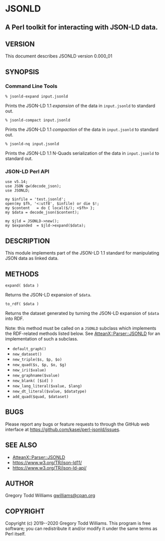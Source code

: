 # JSONLD

## A Perl toolkit for interacting with JSON-LD data.

## VERSION

This document describes JSONLD version 0.000_01

## SYNOPSIS

### Command Line Tools

    % jsonld-expand input.jsonld

Prints the JSON-LD 1.1 *expansion* of the data in `input.jsonld` to standard out.

    % jsonld-compact input.jsonld

Prints the JSON-LD 1.1 *compaction* of the data in `input.jsonld` to standard out.

    % jsonld-nq input.jsonld

Prints the JSON-LD 1.1 N-Quads serialization of the data in `input.jsonld` to standard out.

### JSON-LD Perl API

    use v5.14;
    use JSON qw(decode_json);
    use JSONLD;

    my $infile = 'test.jsonld';
    open(my $fh, '<:utf8', $infile) or die $!;
    my $content   = do { local($/); <$fh> };
    my $data = decode_json($content);

    my $jld = JSONLD->new();
    my $expanded  = $jld->expand($data);


## DESCRIPTION

This module implements part of the JSON-LD 1.1 standard for manipulating
JSON data as linked data.

## METHODS

`expand( $data )`

Returns the JSON-LD expansion of `$data`.

`to_rdf( $data )`

Returns the dataset generated by turning the JSON-LD expansion of
`$data` into RDF.

Note: this method must be called on a `JSONLD` subclass which
implements the RDF-related methods listed below.
See [AtteanX::Parser::JSONLD](https://metacpan.org/pod/AtteanX::Parser::JSONLD)
for an implementation of such a subclass.

* `default_graph()`
* `new_dataset()`
* `new_triple($s, $p, $o)`
* `new_quad($s, $p, $o, $g)`
* `new_iri($value)`
* `new_graphname($value)`
* `new_blank( [$id] )`
* `new_lang_literal($value, $lang)`
* `new_dt_literal($value, $datatype)`
* `add_quad($quad, $dataset)`

## BUGS

Please report any bugs or feature requests to through the GitHub web
interface at <https://github.com/kasei/perl-jsonld/issues>.

## SEE ALSO

* [AtteanX::Parser::JSONLD](https://metacpan.org/pod/AtteanX::Parser::JSONLD)
* <https://www.w3.org/TR/json-ld11/>
* <https://www.w3.org/TR/json-ld-api/>

## AUTHOR

Gregory Todd Williams <gwilliams@cpan.org>

## COPYRIGHT

Copyright (c) 2019--2020 Gregory Todd Williams. This program is free
software; you can redistribute it and/or modify it under the same terms
as Perl itself.
